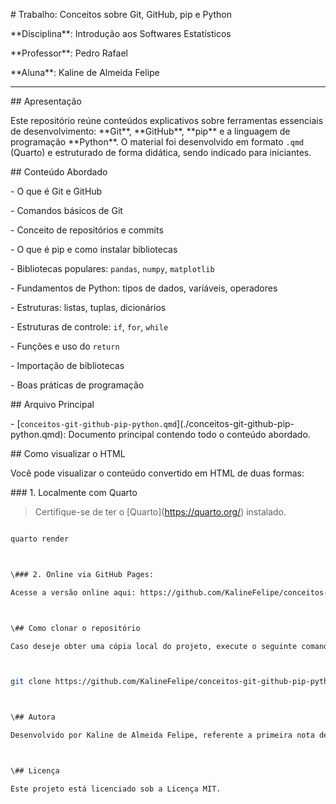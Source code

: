 \# Trabalho: Conceitos sobre Git, GitHub, pip e Python



\*\*Disciplina\*\*: Introdução aos Softwares Estatísticos  

\*\*Professor\*\*: Pedro Rafael  

\*\*Aluna\*\*: Kaline de Almeida Felipe  



---



\## Apresentação



Este repositório reúne conteúdos explicativos sobre ferramentas essenciais de desenvolvimento: \*\*Git\*\*, \*\*GitHub\*\*, \*\*pip\*\* e a linguagem de programação \*\*Python\*\*. O material foi desenvolvido em formato `.qmd` (Quarto) e estruturado de forma didática, sendo indicado para iniciantes.



\## Conteúdo Abordado



\- O que é Git e GitHub

\- Comandos básicos de Git

\- Conceito de repositórios e commits

\- O que é pip e como instalar bibliotecas

\- Bibliotecas populares: `pandas`, `numpy`, `matplotlib`

\- Fundamentos de Python: tipos de dados, variáveis, operadores

\- Estruturas: listas, tuplas, dicionários

\- Estruturas de controle: `if`, `for`, `while`

\- Funções e uso do `return`

\- Importação de bibliotecas

\- Boas práticas de programação



\## Arquivo Principal



\- \[`conceitos-git-github-pip-python.qmd`](./conceitos-git-github-pip-python.qmd): Documento principal contendo todo o conteúdo abordado.



\## Como visualizar o HTML



Você pode visualizar o conteúdo convertido em HTML de duas formas:



\### 1. Localmente com Quarto

> Certifique-se de ter o \[Quarto](https://quarto.org/) instalado.



```bash

quarto render



\### 2. Online via GitHub Pages:

Acesse a versão online aqui: https://github.com/KalineFelipe/conceitos-git-github-pip-python



\## Como clonar o repositório

Caso deseje obter uma cópia local do projeto, execute o seguinte comando no seu terminal:



git clone https://github.com/KalineFelipe/conceitos-git-github-pip-python.git



\## Autora

Desenvolvido por Kaline de Almeida Felipe, referente a primeira nota de avaliação da disciplina Introdução aos Softwares Estatísticos.



\## Licença

Este projeto está licenciado sob a Licença MIT.



